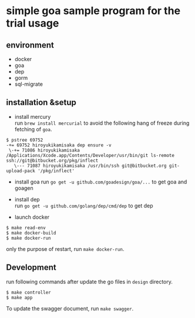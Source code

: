 # simple goa sample program for the trial usage

## environment
- docker
- goa
- dep
- gorm
- sql-migrate

## installation &setup

- install mercury  
run `brew install mercurial` to avoid the following hang of freeze during fetching of `goa`.

```$xslt
$ pstree 69752
-+= 69752 hiroyukikamisaka dep ensure -v
 \-+= 71086 hiroyukikamisaka /Applications/Xcode.app/Contents/Developer/usr/bin/git ls-remote ssh://git@bitbucket.org/pkg/inflect
   \--- 71087 hiroyukikamisaka /usr/bin/ssh git@bitbucket.org git-upload-pack '/pkg/inflect'
```

- install goa
run `go get -u github.com/goadesign/goa/...` to get goa and goagen

- install dep  
run `go get -u github.com/golang/dep/cmd/dep` to get dep

- launch docker
```
$ make read-env
$ make docker-build
$ make docker-run
```

only the purpose of restart, run `make docker-run`.


## Development

run following commands after update the go files in `design` directory.

```
$ make controller
$ make app
```

To update the swagger document, run `make swagger`.

